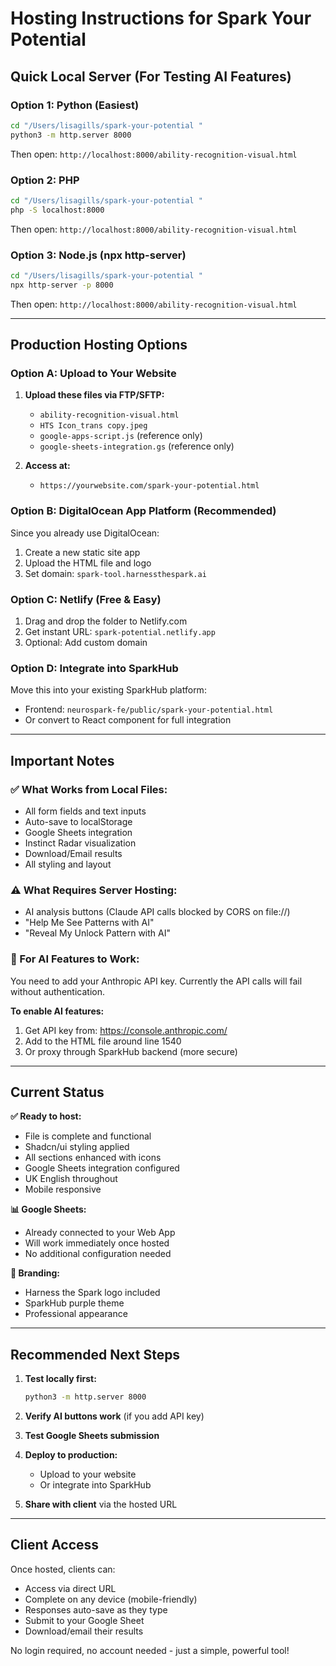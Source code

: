 # Hosting Instructions for Spark Your Potential

## Quick Local Server (For Testing AI Features)

### Option 1: Python (Easiest)

```bash
cd "/Users/lisagills/spark-your-potential "
python3 -m http.server 8000
```

Then open: `http://localhost:8000/ability-recognition-visual.html`

### Option 2: PHP

```bash
cd "/Users/lisagills/spark-your-potential "
php -S localhost:8000
```

Then open: `http://localhost:8000/ability-recognition-visual.html`

### Option 3: Node.js (npx http-server)

```bash
cd "/Users/lisagills/spark-your-potential "
npx http-server -p 8000
```

Then open: `http://localhost:8000/ability-recognition-visual.html`

---

## Production Hosting Options

### Option A: Upload to Your Website

1. **Upload these files via FTP/SFTP:**
   - `ability-recognition-visual.html`
   - `HTS Icon_trans copy.jpeg`
   - `google-apps-script.js` (reference only)
   - `google-sheets-integration.gs` (reference only)

2. **Access at:**
   - `https://yourwebsite.com/spark-your-potential.html`

### Option B: DigitalOcean App Platform (Recommended)

Since you already use DigitalOcean:

1. Create a new static site app
2. Upload the HTML file and logo
3. Set domain: `spark-tool.harnessthespark.ai`

### Option C: Netlify (Free & Easy)

1. Drag and drop the folder to Netlify.com
2. Get instant URL: `spark-potential.netlify.app`
3. Optional: Add custom domain

### Option D: Integrate into SparkHub

Move this into your existing SparkHub platform:
- Frontend: `neurospark-fe/public/spark-your-potential.html`
- Or convert to React component for full integration

---

## Important Notes

### ✅ What Works from Local Files:
- All form fields and text inputs
- Auto-save to localStorage
- Google Sheets integration
- Instinct Radar visualization
- Download/Email results
- All styling and layout

### ⚠️ What Requires Server Hosting:
- AI analysis buttons (Claude API calls blocked by CORS on file://)
- "Help Me See Patterns with AI"
- "Reveal My Unlock Pattern with AI"

### 🔑 For AI Features to Work:

You need to add your Anthropic API key. Currently the API calls will fail without authentication.

**To enable AI features:**

1. Get API key from: https://console.anthropic.com/
2. Add to the HTML file around line 1540
3. Or proxy through SparkHub backend (more secure)

---

## Current Status

**✅ Ready to host:**
- File is complete and functional
- Shadcn/ui styling applied
- All sections enhanced with icons
- Google Sheets integration configured
- UK English throughout
- Mobile responsive

**📊 Google Sheets:**
- Already connected to your Web App
- Will work immediately once hosted
- No additional configuration needed

**🎨 Branding:**
- Harness the Spark logo included
- SparkHub purple theme
- Professional appearance

---

## Recommended Next Steps

1. **Test locally first:**
   ```bash
   python3 -m http.server 8000
   ```

2. **Verify AI buttons work** (if you add API key)

3. **Test Google Sheets submission**

4. **Deploy to production:**
   - Upload to your website
   - Or integrate into SparkHub

5. **Share with client** via the hosted URL

---

## Client Access

Once hosted, clients can:
- Access via direct URL
- Complete on any device (mobile-friendly)
- Responses auto-save as they type
- Submit to your Google Sheet
- Download/email their results

No login required, no account needed - just a simple, powerful tool!
